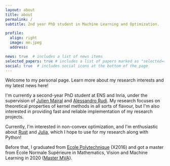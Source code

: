 ```yaml
---
layout: about
title: about
permalink: /
subtitle: 2nd year PhD student in Machine Learning and Optimization.

profile:
  align: right
  image: me.jpeg
  address: 

news: true  # includes a list of news items
selected_papers: true # includes a list of papers marked as "selected={true}"
social: true  # includes social icons at the bottom of the page
---
```


Welcome to my personal page. Learn more about my research interests and my latest news here! 

I'm currently a second-year PhD student at ENS and Inria, under the supervision of [Julien Mairal](thoth.inrialpes.fr/people/mairal/) and [Alessandro Rudi](https://www.di.ens.fr/~rudi/). My research focuses on theoretical properties of kernel methods in all sorts of flavour, but I'm also interested in providing fast and reliable implementation of my research projects. 

Currently, I'm interested in non-convex optimization, and I'm enthusiastic about [Rust](https://www.rust-lang.org/) and [Julia](https://julialang.org/), which I hope to use for my research along with Python!

Before that, I graduated from [Ecole Polytechnique](https://www.polytechnique.edu) (X2016) and got a master from École Normale Supérieure in Mathematics, Vision and Machine Learning in 2020 ([Master MVA](https://www.master-mva.com/)).  